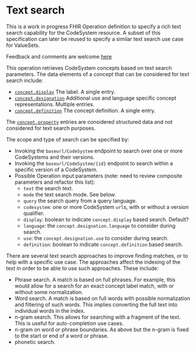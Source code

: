 # Text search

This is a work in progress FHIR Operation definition to specify a rich text search capability for the CodeSystem resource. A subset of this specification can later be reused to specify a similar text search use case for ValueSets.

Feedback and comments are welcome [here](https://github.com/HOT-Ecosystem/hapi-issues/issues/102)

This operation retrieves CodeSystem concepts based on text search parameters. The data elements of a concept that can be considered for text search include:
* [`concept.display`](http://hl7.org/fhir/R4/codesystem-definitions.html#CodeSystem.concept.display) The label. A single entry.
* [`concept.designation`](http://hl7.org/fhir/R4/codesystem-definitions.html#CodeSystem.concept.designation) Additional use and language specific concept representations. Multiple entries.
* [`concept.definition`](http://hl7.org/fhir/R4/codesystem-definitions.html#CodeSystem.concept.definition) The concept definition. A single entry.

The [`concept.property`](http://hl7.org/fhir/R4/codesystem-definitions.html#CodeSystem.property) entries are considered structured data and not considered for text search purposes.

The scope and type of search can be specified by:
* Invoking the `baseurl/CodeSystem` endpoint to search over one or more CodeSystems and their versions.
* Invoking the `baseurl/CodeSystem/{id}` endpoint to search within a specific version of a CodeSystem.
* Possible Operation input parameters (note: need to review composite parameters and refactor this list):
  * `text` the search text.
  * `mode` the text search mode. See below.
  * `query` the search query from a query language.
  * `codesystem`: one or more CodeSystem `url`s, with or without a version qualifier.
  * `display`: boolean to indicate `concept.display` based search. Default?
  * `language`: the `concept.designation.language` to consider during search.
  * `use`: the `concept.designation.use` to consider during search.
  * `definition`: boolean to indicate `concept.definition` based search.

There are several text search approaches to improve finding matches, or to help with a specific use case. The approaches affect the indexing of the text in order to be able to use such approaches. These include:
* Phrase search. A match is based on full phrases. For example, this would allow for a search for an exact concept label match, with or without some normalization. 
* Word search. A match is based on full words with possible normalization and filtering of such words. This implies converting the full text into individual words in the index.
* n-gram search. This allows for searching with a fragment of the text. This is useful for auto-completion use cases.
* n-gram on word or phrase boundaries.  As above but the n-gram is fixed to the start or end of a word or phrase.
* phonetic search.


